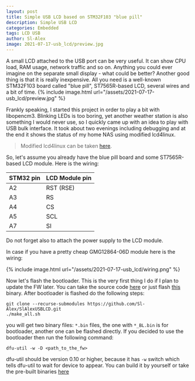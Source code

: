 ```yaml
---
layout: post
title: Simple USB LCD based on STM32F103 "blue pill"
description: Simple USB LCD
categories: Embedded
tags: LCD USB
author: Sl-Alex
image: 2021-07-17-usb_lcd/preview.jpg
--- 
```


A small LCD attached to the USB port can be very useful. It can show CPU load, RAM usage, network traffic and so on. Anything you could ever imagine on the separate small display - what could be better? Another good thing is that it is really inexpensive. All you need is a well-known STM32F103 board called "blue pill", ST7565R-based LCD, several wires and a bit of time.
{% include image.html url="/assets/2021-07-17-usb_lcd/preview.jpg" %}




Frankly speaking, I started this project in order to play a bit with libopencm3. Blinking LEDs is too boring, yet another weather station is also something I would never use, so I quickly came up with an idea to play with USB bulk interface.
It took about two evenings including debugging and at the end it shows the status of my home NAS using modified lcd4linux.

> Modified lcd4linux can be taken [here][lcd4linux].

So, let's assume you already have the blue pill board and some ST7565R-based LCD module. Here is the wiring:

| STM32 pin | LCD Module pin |
|-----------|----------------|
| A2        | RST (RSE)      |
| A3        | RS             |
| A4        | CS             |
| A5        | SCL            |
| A7        | SI             |

Do not forget also to attach the power supply to the LCD module.

In case if you have a pretty cheap GMG12864-06D module here is the wiring:

{% include image.html url="/assets/2021-07-17-usb_lcd/wiring.png" %}

Now let's flash the bootloader. This is the very first thing I do if I plan to update the FW later. You can take the source code [here][bootloader] or just flash [this][bootloader_bin] binary.
After bootloader is flashed do the following steps:

```console
git clone --recurse-submodules https://github.com/Sl-Alex/SlAlexUSBLCD.git
./make_all.sh
```

you will get two binary files: `*.bin` files, the one with `*_BL.bin` is for bootloader,
another one can be flashed directly. If you decided to use the bootloader then run the following command:

```console
dfu-util -w -D <path_to_the_fw>
```

dfu-util should be version 0.10 or higher, because it has `-w` switch which tells dfu-util to wait for device to appear. You can build it by yourself or take the pre-built binaries [here][dfu-util]


[howto]: https://github.com/Sl-Alex/SlAlexUSBLCD
[lcd4linux]: https://github.com/Sl-Alex/lcd4linux
[bootloader]: https://github.com/Sl-Alex/STM32F103-bootloader
[bootloader_bin]: https://github.com/Sl-Alex/STM32F103-bootloader/raw/master/binaries/boot.Blue.bin
[dfu-util]: https://github.com/Sl-Alex/IRMP_STM32/tree/master/binaries/bootloader
